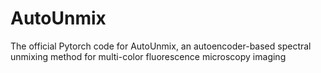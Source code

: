 # AutoUnmix
The official Pytorch code for AutoUnmix, an autoencoder-based spectral unmixing method for multi-color fluorescence microscopy imaging
